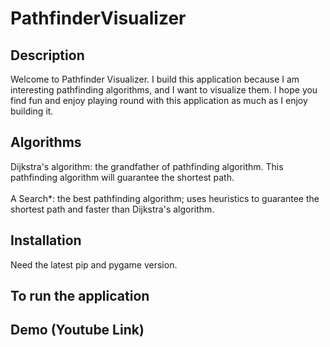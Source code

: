 # PathfinderVisualizer

Description
-----------
Welcome to Pathfinder Visualizer. I build this application because I am interesting pathfinding algorithms, and I want to visualize them. I hope you find fun and enjoy playing round with this application as much as I enjoy building it.

Algorithms
-----
Dijkstra's algorithm: the grandfather of pathfinding algorithm. This pathfinding algorithm will guarantee the shortest path.
<br><br>
A Search*: the best pathfinding algorithm; uses heuristics to guarantee the shortest path and faster than Dijkstra's algorithm.

Installation
-----------------------------------
Need the latest pip and pygame version.

To run the application
----------------------


Demo (Youtube Link)
-------------------
